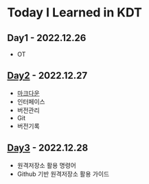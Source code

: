 # **Today I Learned in KDT**

## **Day1**  - 2022.12.26
- OT

## **[Day2](1227.md)** - 2022.12.27
- [마크다운](README.md)
- 인터페이스
- 버전관리
- Git
-  버전기록
## **[Day3](1228.md)** - 2022.12.28
- 원격저장소 활용 명령어
- Github 기반 원격저장소 활용 가이드
